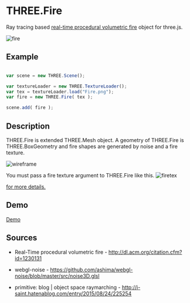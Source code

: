 THREE.Fire
=====================

Ray tracing based [real-time procedural volumetric fire](http://dl.acm.org/citation.cfm?id=1230131) object for three.js.

![fire](https://raw.githubusercontent.com/mattatz/THREE.Fire/master/Captures/fire.gif)


## Example

```javascript

var scene = new THREE.Scene();

var textureLoader = new THREE.TextureLoader();
var tex = textureLoader.load("Fire.png");
var fire = new THREE.Fire( tex );

scene.add( fire );

```

## Description

THREE.Fire is extended THREE.Mesh object.
A geometry of THREE.Fire is THREE.BoxGeometry and fire shapes are generated by noise and a fire texture.

![wireframe](https://raw.githubusercontent.com/mattatz/THREE.Fire/master/Captures/wireframe.gif "Visualization geometry of THREE.Fire with wireframe")

You must pass a fire texture argument to THREE.Fire like this.
![firetex](https://raw.githubusercontent.com/mattatz/THREE.Fire/master/Fire.png "Fire texture")

[for more details.](http://dl.acm.org/citation.cfm?id=1230131)

## Demo

[Demo](https://mattatz.github.io/THREE.Fire)

## Sources

- Real-Time procedural volumetric fire - http://dl.acm.org/citation.cfm?id=1230131

- webgl-noise - https://github.com/ashima/webgl-noise/blob/master/src/noise3D.glsl

- primitive: blog | object space raymarching - http://i-saint.hatenablog.com/entry/2015/08/24/225254

